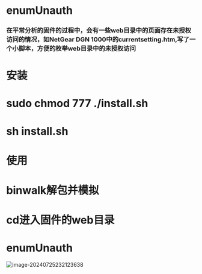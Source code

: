 # enumUnauth
### 在平常分析的固件的过程中，会有一些web目录中的页面存在未授权访问的情况，如NetGear DGN 1000中的currentsetting.htm,写了一个小脚本，方便的枚举web目录中的未授权访问
# 安装
# sudo chmod 777 ./install.sh
# sh install.sh

# 使用
# binwalk解包并模拟
# cd进入固件的web目录
# enumUnauth

![image-20240725232123638](https://github.com/user-attachments/assets/7cac957a-5344-4746-a328-cefb4ae5ac78)
